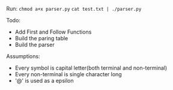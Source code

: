 Run:
`chmod a+x parser.py`
`cat test.txt | ./parser.py`


Todo:
- Add First and Follow Functions
- Build the paring table
- Build the parser


Assumptions:
- Every symbol is capital letter(both terminal and non-terminal)
- Every non-terminal is single character long
- '@' is used as a epsilon 